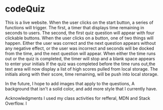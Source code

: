 # codeQuiz
This is a live website. When the user clicks on the start button, a series of functions will trigger. 
The first, a timer that displays time remaining in seconds to users. The second, the first quiz question will appear with four clickable buttons.
 When the user clicks on a button, one of two things will happen. Either the user was correct and the next question appears without any negative effect, or the user was incorrect and seconds will be docked from the time, and the next question will appear. 
 When either the time runs out or the quiz is completed, the timer will stop and a blank space appears to enter your initials If the quiz was completed before the time runs out,the text area will now display a list of high scores pulled from local storage. The initials along with their score, time remaining, will be push into local storage.

In the future, I hope to add images that apply to the questions, A background that isn't a solid color, and add more style that I currently have.

Acknowledgments
I used my class activities for refferal, MDN and Stack Overflow. I



